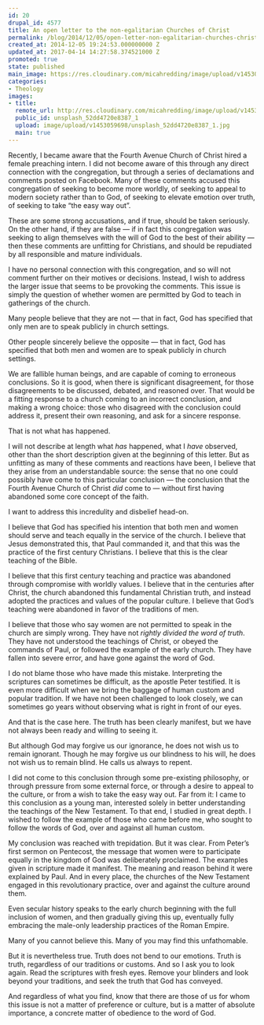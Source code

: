 ```yaml
---
id: 20
drupal_id: 4577
title: An open letter to the non-egalitarian Churches of Christ
permalink: /blog/2014/12/05/open-letter-non-egalitarian-churches-christ
created_at: 2014-12-05 19:24:53.000000000 Z
updated_at: 2017-04-14 14:27:58.374521000 Z
promoted: true
state: published
main_image: https://res.cloudinary.com/micahredding/image/upload/v1453059698/unsplash_52dd4720e8387_1.jpg
categories:
- Theology
images:
- title: 
  remote_url: http://res.cloudinary.com/micahredding/image/upload/v1453059698/unsplash_52dd4720e8387_1.jpg
  public_id: unsplash_52dd4720e8387_1
  upload: image/upload/v1453059698/unsplash_52dd4720e8387_1.jpg
  main: true
---
```

Recently, I became aware that the Fourth Avenue Church of Christ hired a female preaching intern. I did not become aware of this through any direct connection with the congregation, but through a series of declamations and comments posted on Facebook. Many of these comments accused this congregation of seeking to become more worldly, of seeking to appeal to modern society rather than to God, of seeking to elevate emotion over truth, of seeking to take “the easy way out”.

These are some strong accusations, and if true, should be taken seriously. On the other hand, if they are false — if in fact this congregation was seeking to align themselves with the will of God to the best of their ability — then these comments are unfitting for Christians, and should be repudiated by all responsible and mature individuals.

I have no personal connection with this congregation, and so will not comment further on their motives or decisions. Instead, I wish to address the larger issue that seems to be provoking the comments. This issue is simply the question of whether women are permitted by God to teach in gatherings of the church.

Many people believe that they are not — that in fact, God has specified that only men are to speak publicly in church settings.

Other people sincerely believe the opposite — that in fact, God has specified that both men and women are to speak publicly in church settings.

We are fallible human beings, and are capable of coming to erroneous conclusions. So it is good, when there is significant disagreement, for those disagreements to be discussed, debated, and reasoned over. That would be a fitting response to a church coming to an incorrect conclusion, and making a wrong choice: those who disagreed with the conclusion could address it, present their own reasoning, and ask for a sincere response.

That is not what has happened.

I will not describe at length what *has* happened, what I *have* observed, other than the short description given at the beginning of this letter. But as unfitting as many of these comments and reactions have been, I believe that they arise from an understandable source: the sense that no one could possibly have come to this particular conclusion — the conclusion that the Fourth Avenue Church of Christ *did* come to — without first having abandoned some core concept of the faith.

I want to address this incredulity and disbelief head-on. 

I believe that God has specified his intention that both men and women should serve and teach equally in the service of the church. I believe that Jesus demonstrated this, that Paul commanded it, and that this was the practice of the first century Christians. I believe that this is the clear teaching of the Bible.

I believe that this first century teaching and practice was abandoned through compromise with worldly values. I believe that in the centuries after Christ, the church abandoned this fundamental Christian truth, and instead adopted the practices and values of the popular culture. I believe that God’s teaching were abandoned in favor of the traditions of men.

I believe that those who say women are not permitted to speak in the church are simply wrong. They have not *rightly divided the word of truth*. They have not understood the teachings of Christ, or obeyed the commands of Paul, or followed the example of the early church. They have fallen into severe error, and have gone against the word of God.

I do not blame those who have made this mistake. Interpreting the scriptures can sometimes be difficult, as the apostle Peter testified. It is even more difficult when we bring the baggage of human custom and popular tradition. If we have not been challenged to look closely, we can sometimes go years without observing what is right in front of our eyes.

And that is the case here. The truth has been clearly manifest, but we have not always been ready and willing to seeing it. 

But although God may forgive us our ignorance, he does not wish us to remain ignorant. Though he may forgive us our blindness to his will, he does not wish us to remain blind. He calls us always to repent.

I did not come to this conclusion through some pre-existing philosophy, or through pressure from some external force, or through a desire to appeal to the culture, or from a wish to take the easy way out. Far from it: I came to this conclusion as a young man, interested solely in better understanding the teachings of the New Testament. To that end, I studied in great depth. I wished to follow the example of those who came before me, who sought to follow the words of God, over and against all human custom.

My conclusion was reached with trepidation. But it was clear. From Peter’s first sermon on Pentecost, the message that women were to participate equally in the kingdom of God was deliberately proclaimed. The examples given in scripture made it manifest. The meaning and reason behind it were explained by Paul. And in every place, the churches of the New Testament engaged in this revolutionary practice, over and against the culture around them.

Even secular history speaks to the early church beginning with the full inclusion of women, and then gradually giving this up, eventually fully embracing the male-only leadership practices of the Roman Empire.

Many of you cannot believe this. Many of you may find this unfathomable. 

But it is nevertheless true. Truth does not bend to our emotions. Truth is truth, regardless of our traditions or customs. And so I ask you to look again. Read the scriptures with fresh eyes. Remove your blinders and look beyond your traditions, and seek the truth that God has conveyed.

And regardless of what you find, know that there are those of us for whom this issue is not a matter of preference or culture, but is a matter of absolute importance, a concrete matter of obedience to the word of God.
